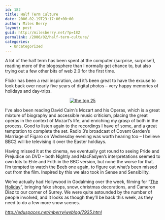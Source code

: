 ```yaml
---
id: 182
title: Half Term Culture
date: 2006-02-19T23:17:06+00:00
author: Miles Berry
layout: post
guid: http://milesberry.net/?p=182
permalink: /2006/02/half-term-culture/
categories:
  - Uncategorized
---
```

A lot of the half term has been spent at the computer (surprise, surprise!), reading more of the blogosphere than I normally get chance to, but also trying out a few other bits of web 2.0 for the first time.<!--more-->

Flickr has been a real inspiration, and it&#8217;s been great to have the excuse to look back over nearly five years of digital photos &#8211; very happy memories of holidays and day-trips.

<p style="text-align: center">
  <a href="http://www.flickr.com/photos/mberry/sets/72057594066964743/"><img class="aligncenter" style="border: 0pt none" src="http://eduspaces.net/mberry/files/-1/3666/top25.jpg" border="0" alt="the top 25" /></a>
</p>

I&#8217;ve also been reading David Cairn&#8217;s Mozart and his Operas, which is a great mixture of biography and accessible music criticism, placing the great operas in the context of Mozart&#8217;s life, and enriching my grasp of both in the process. Good to listen again to the recordings I have of some, and a great temptation to complete the set. Radio 3&#8217;s broadcast of Covent Garden&#8217;s Marriage of Figaro on Wednesday evening was worth hearing too &#8211; I believe BBC2 will be televising it over the Easter holdiays.

Having missed it at the cinema, we eventually got round to seeing Pride and Prejudice on DVD &#8211; both Nightly and MacFadyen&#8217;s interpretations seemed to own lots to Ehle and Frith in the BBC version, but none the worse for that. I&#8217;m tempted to watch the Beeb one again, to figure out what&#8217;s been missed out from the film. Inspired by this we also took in Sense and Sensibility.

We&#8217;ve actually had Hollywood in Godalming over the week, filming for &#8220;[The Holiday](http://www.hellomagazine.com/travel/2006/02/10/camerondiaz/)&#8220;, bringing fake shops, snow, christmas decorations, and Cameron Diaz to our corner of Surrey. We were quite astounded by the number of people involved, and it looks as though they&#8217;ll be back this week, as they need to do a few more snow scenes.

_<http://eduspaces.net/mberry/weblog/7935.html>_